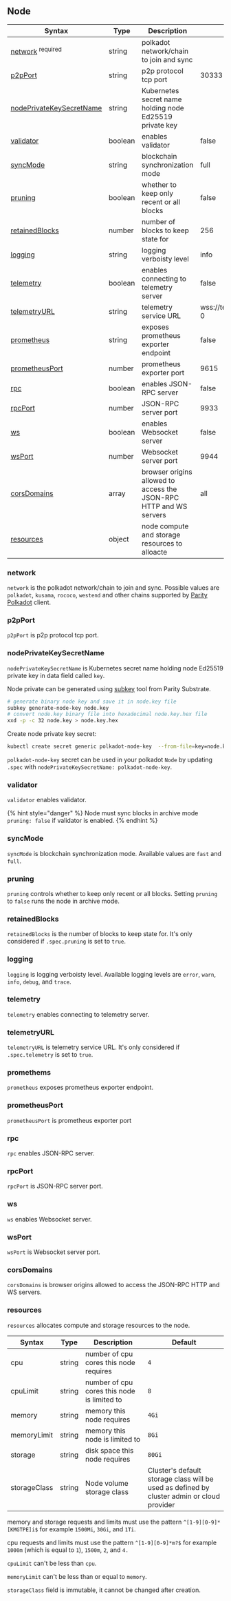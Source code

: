 ## Node

| Syntax                                                | Type    | Description                                                        | Default                               |
| ----------------------------------------------------- | ------- | ------------------------------------------------------------------ | ------------------------------------- |
| [network](#network) <sup>required</sup>               | string  | polkadot network/chain to join and sync                            |                                       |
| [p2pPort](#p2pport)                                   | string  | p2p protocol tcp port                                              | 30333                                 |
| [nodePrivateKeySecretName](#nodeprivatekeysecretname) | string  | Kubernetes secret name holding node Ed25519 private key            |                                       |
| [validator](#validator)                               | boolean | enables validator                                                  | false                                 |
| [syncMode](#syncmode)                                 | string  | blockchain synchronization mode                                    | full                                  |
| [pruning](#pruning)                                   | boolean | whether to keep only recent or all blocks                          | false                                 |
| [retainedBlocks](#retainedblocks)                     | number  | number of blocks to keep state for                                 | 256                                   |
| [logging](#logging)                                   | string  | logging verboisty level                                            | info                                  |
| [telemetry](#telemetry)                               | boolean | enables connecting to telemetry server                             | false                                 |
| [telemetryURL](#telemetryurl)                         | string  | telemetry service URL                                              | wss://telemetry.polkadot.io/submit/ 0 |
| [prometheus](#prometheus)                             | string  | exposes prometheus exporter endpoint                               | false                                 |
| [prometheusPort](#prometheusport)                     | number  | prometheus exporter port                                           | 9615                                  |
| [rpc](#rpc)                                           | boolean | enables JSON-RPC server                                            | false                                 |
| [rpcPort](#rpcport)                                   | number  | JSON-RPC server port                                               | 9933                                  |
| [ws](#ws)                                             | boolean | enables Websocket server                                           | false                                 |
| [wsPort](#wsport)                                     | number  | Websocket server port                                              | 9944                                  |
| [corsDomains](#corsdomains)                           | array   | browser origins allowed to access the JSON-RPC HTTP and WS servers | all                                   |
| [resources](#resources)                               | object  | node compute and storage resources to alloacte                     |                                       |

### network

`network` is the polkadot network/chain to join and sync. Possible values are `polkadot`, `kusama`, `rococo`, `westend` and other chains supported by [Parity Polkadot](https://github.com/paritytech/polkadot) client.

### p2pPort

`p2pPort` is p2p protocol tcp port.


### nodePrivateKeySecretName

`nodePrivateKeySecretName` is Kubernetes secret name holding node Ed25519 private key in data field called `key`.

Node private can be generated using [subkey](https://docs.substrate.io/v3/tools/subkey/) tool from Parity Substrate.

```bash
# generate binary node key and save it in node.key file
subkey generate-node-key node.key
# convert node.key binary file into hexadecimal node.key.hex file
xxd -p -c 32 node.key > node.key.hex
```

Create node private key secret:

```bash
kubectl create secret generic polkadot-node-key  --from-file=key=node.key.hex
```

`polkadot-node-key` secret can be used in your polkadot `Node` by updating `.spec` with `nodePrivateKeySecretName: polkadot-node-key`.

### validator

`validator` enables validator.

{% hint style="danger" %}
Node must sync blocks in archive mode `pruning: false` if validator is enabled.
{% endhint %}

### syncMode

`syncMode` is blockchain synchronization mode. Available values are `fast` and `full`.

### pruning

`pruning` controls whether to keep only recent or all blocks. Setting `pruning` to `false` runs the node in archive mode.

### retainedBlocks

`retainedBlocks` is the number of blocks to keep state for. It's only considered if `.spec.pruning` is set to `true`.

### logging

`logging` is logging verboisty level. Available logging levels are `error`, `warn`, `info`, `debug`, and `trace`.


### telemetry

`telemetry` enables connecting to telemetry server.

### telemetryURL

`telemetryURL` is telemetry service URL. It's only considered if `.spec.telemetry` is set to `true`.

### promethems

`prometheus` exposes prometheus exporter endpoint.

### prometheusPort
 
`prometheusPort` is prometheus exporter port

### rpc

`rpc` enables JSON-RPC server.

### rpcPort

`rpcPort` is JSON-RPC server port.

### ws

`ws` enables Websocket server.

### wsPort

`wsPort` is Websocket server port.

### corsDomains

`corsDomains` is browser origins allowed to access the JSON-RPC HTTP and WS servers.

### resources

`resources` allocates compute and storage resources to the node.

| Syntax       | Type   | Description                                 | Default                                                                                    |
| ------------ | ------ | ------------------------------------------- | ------------------------------------------------------------------------------------------ |
| cpu          | string | number of cpu cores this node requires      | `4`                                                                                        |
| cpuLimit     | string | number of cpu cores this node is limited to | `8`                                                                                        |
| memory       | string | memory this node requires                   | `4Gi`                                                                                      |
| memoryLimit  | string | memory this node is limited to              | `8Gi`                                                                                      |
| storage      | string | disk space this node requires               | `80Gi`                                                                                     |
| storageClass | string | Node volume storage class                   | Cluster's default storage class will be used as defined by cluster admin or cloud provider |

memory and storage requests and limits must use the pattern `^[1-9][0-9]*[KMGTPE]i$` for example `1500Mi`, `30Gi`, and `1Ti`.

cpu requests and limits must use the pattern `^[1-9][0-9]*m?$` for example `1000m` (which is equal to `1`), `1500m`, `2`, and `4.`

`cpuLimit` can't be less than `cpu`.

`memoryLimit` can't be less than or equal to `memory`.

`storageClass` field is immutable, it cannot be changed after creation.
